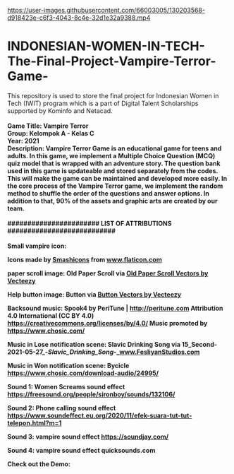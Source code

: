 

https://user-images.githubusercontent.com/66003005/130203568-d918423e-c6f3-4043-8c4e-32d1e32a9388.mp4

# INDONESIAN-WOMEN-IN-TECH-The-Final-Project-Vampire-Terror-Game-
This repository is used to store the final project for Indonesian Women in Tech (IWIT) program which is a part of Digital Talent Scholarships supported by Kominfo and Netacad.
<br>
<br><b>Game Title: Vampire Terror
<br>Group: Kelompok A - Kelas C
<br>Year: 2021
<br>Description: Vampire Terror Game is an educational game for teens and adults. In this game, we implement a Multiple Choice Question (MCQ) quiz model that is wrapped with an adventure story. The question bank used in this game is updateable and stored separately from the codes. This will make the game can be maintained and developed more easily. In the core process of the Vampire Terror game, we implement the random method to shuffle the order of the questions and answer options. In addition to that, 90% of the assets and graphic arts are created by our team.<b>
<br>
<br>
####################### LIST OF ATTRIBUTIONS ###########################
<br>
<br>
Small vampire icon: <div>Icons made by <a href="https://smashicons.com/" title="Smashicons">Smashicons</a> from <a href="https://www.flaticon.com/" title="Flaticon">www.flaticon.com</a></div>

paper scroll image: Old Paper Scroll via <a href="https://www.vecteezy.com/free-vector/old-paper-scroll">Old Paper Scroll Vectors by Vecteezy</a>

Help button image: Button via <a href="https://www.vecteezy.com/free-vector/button">Button Vectors by Vecteezy</a>

Backsound music:  Spook4 by PeriTune | http://peritune.com
Attribution 4.0 International (CC BY 4.0)
https://creativecommons.org/licenses/by/4.0/
Music promoted by https://www.chosic.com/

Music in Lose notification scene: Slavic Drinking Song via 15_Second-2021-05-27_-_Slavic_Drinking_Song_-_www.FesliyanStudios.com

Music in Won notification scene: Bycicle https://www.chosic.com/download-audio/24995/

Sound 1: Women Screams sound effect https://freesound.org/people/sironboy/sounds/132106/

Sound 2: Phone calling sound effect https://www.soundeffect.eu.org/2020/11/efek-suara-tut-tut-telepon.html?m=1

Sound 3: vampire sound effect https://soundjay.com/

Sound 4: vampire sound effect quicksounds.com

Check out the Demo:
